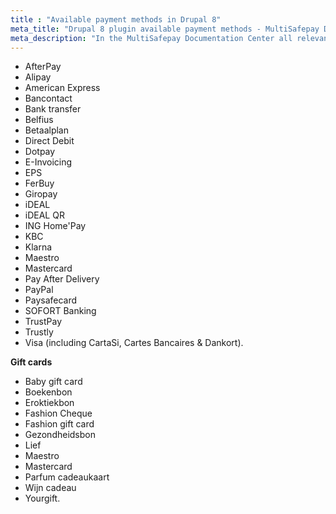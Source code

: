 ```yaml
---
title : "Available payment methods in Drupal 8"
meta_title: "Drupal 8 plugin available payment methods - MultiSafepay Documentation Center"
meta_description: "In the MultiSafepay Documentation Center all relevant information regarding our Plugins and API. As well as Support pages for Payment Method, Tools and General Questions. You can also find the contact details of our Support Team and Integration Team."
---
```

+ AfterPay
+ Alipay
+ American Express
+ Bancontact
+ Bank transfer
+ Belfius
+ Betaalplan
+ Direct Debit
+ Dotpay
+ E-Invoicing
+ EPS
+ FerBuy
+ Giropay
+ iDEAL
+ iDEAL QR
+ ING Home'Pay
+ KBC
+ Klarna
+ Maestro
+ Mastercard
+ Pay After Delivery
+ PayPal
+ Paysafecard
+ SOFORT Banking
+ TrustPay
+ Trustly
+ Visa (including CartaSi, Cartes Bancaires & Dankort).

__Gift cards__

+ Baby gift card
+ Boekenbon
+ Eroktiekbon
+ Fashion Cheque
+ Fashion gift card
+ Gezondheidsbon
+ Lief
+ Maestro
+ Mastercard
+ Parfum cadeaukaart
+ Wijn cadeau
+ Yourgift.
